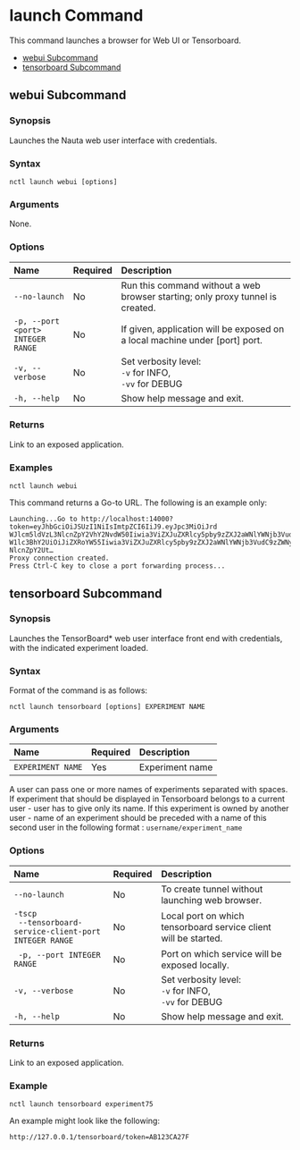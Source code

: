 # launch Command

This command launches a browser for Web UI or Tensorboard.

- [webui Subcommand](#webui-subcommand)  
- [tensorboard Subcommand](#tensorboard-subcommand)

## webui Subcommand

### Synopsis

Launches the Nauta web user interface with credentials.

### Syntax

`nctl launch webui [options]`

### Arguments

None.

### Options
 
 | Name | Required | Description | 
 |:--- |:--- |:--- |
 |`--no-launch` | No | Run this command without a web browser starting; only proxy tunnel is created.
 |`-p, --port <port>` <br> `INTEGER RANGE`| No | If given, application will be exposed on a local machine under [port] port.|
 |`-v, --verbose`| No | Set verbosity level: <br>`-v` for INFO, <br>`-vv` for DEBUG |
 |`-h, --help` | No | Show help message and exit. |
 
### Returns

Link to an exposed application. 

### Examples

`nctl launch webui`

This command returns a Go-to URL. The following is an example only:
<!-- language: lang-none -->
```
Launching...Go to http://localhost:14000?token=eyJhbGciOiJSUzI1NiIsImtpZCI6IiJ9.eyJpc3MiOiJrd
WJlcm5ldVzL3NlcnZpY2VhY2NvdW50Iiwia3ViZXJuZXRlcy5pby9zZXJ2aWNlYWNjb3VudC9uY
W1lc3BhY2UiOiJiZXRoYW55Iiwia3ViZXJuZXRlcy5pby9zZXJ2aWNlYWNjb3VudC9zZWNyZXQu
NlcnZpY2Ut…
Proxy connection created.
Press Ctrl-C key to close a port forwarding process...
``` 

## tensorboard Subcommand 

### Synopsis

Launches the TensorBoard* web user interface front end with credentials, with the indicated experiment loaded. 

### Syntax

Format of the command is as follows:

`nctl launch tensorboard [options] EXPERIMENT NAME`

### Arguments

| Name | Required | Description |
|:--- |:--- |:--- |
|`EXPERIMENT NAME` | Yes | Experiment name

A user can pass one or more names of experiments separated with spaces. If experiment that should
be displayed in Tensorboard belongs to a current user - user has to give only its name. If this experiment
is owned by another user - name of an experiment should be preceded with a name of this second user
in the following format : `username/experiment_name`

### Options
 
 | Name | Required | Description | 
 |:--- |:--- |:--- |
 |`--no-launch` | No | To create tunnel without launching web browser. |
 |`-tscp` <br>` --tensorboard-service-client-port` <br> `INTEGER RANGE`  | No | Local port on which tensorboard service client will be started. |
 |` -p, --port INTEGER RANGE` | No | Port on which service will be exposed locally. |
 |`-v, --verbose`| No | Set verbosity level: <br>`-v` for INFO, <br>`-vv` for DEBUG |
 |`-h, --help` | No | Show help message and exit. |
 
 
### Returns

Link to an exposed application. 

### Example

`nctl launch tensorboard experiment75`

An example might look like the following:
```
http://127.0.0.1/tensorboard/token=AB123CA27F
```
